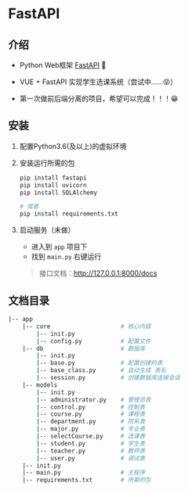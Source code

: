 # FastAPI

## 介绍
+ Python Web框架 [FastAPI](https://fastapi.tiangolo.com/zh/) 📖

+ VUE + FastAPI 实现学生选课系统（尝试中......😝）
+ 第一次做前后端分离的项目，希望可以完成！！！😁

## 安装

1. 配置Python3.6(及以上)的虚拟环境

2. 安装运行所需的包

   ```python
   pip install fastapi
   pip install uvicorn
   pip install SQLAlchemy
   
   # 或者
   pip install requirements.txt
   ```

3. 启动服务（未做）

   + 进入到 `app` 项目下
   + 找到 `main.py` 右键运行

   >接口文档：http://127.0.0.1:8000/docs

## 文档目录

```sh
|-- app
	|-- core					# 核心内容
		|-- init.py			    
		|-- config.py			# 配置文件
 	|-- db						# 数据库
 		|-- init.py			    
		|-- base.py				# 配置创建的表
		|-- base_class.py		# 自动生成 表名
		|-- session.py			# 创建数据库连接会话
	|-- models
		|-- init.py			    
		|-- administrator.py	# 管理员表
		|-- control.py			# 控制表
		|-- course.py			# 课程表
		|-- department.py		# 院系表
		|-- major.py			# 专业表
		|-- selectCourse.py		# 选课表
		|-- student.py			# 学生表
		|-- teacher.py			# 教师表
		|-- user.py				# 调试表
	|-- init.py
	|-- main.py					# 主程序
	|-- requirements.txt		# 所需的包
```


